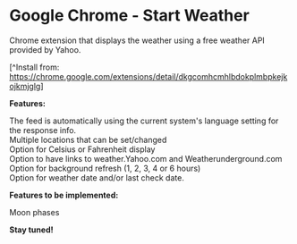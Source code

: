 # Google Chrome - Start Weather

Chrome extension that displays the weather using a free weather API provided by Yahoo.

[^Install from: https://chrome.google.com/extensions/detail/dkgcomhcmhlbdokplmbpkejkojkmjglg]

**Features:**

The feed is automatically using the current system's language setting for the response info.  
Multiple locations that can be set/changed  
Option for Celsius or Fahrenheit display  
Option to have links to weather.Yahoo.com and Weatherunderground.com  
Option for background refresh (1, 2, 3, 4 or 6 hours)  
Option for weather date and/or last check date.  

**Features to be implemented:**  

Moon phases

**Stay tuned!**
